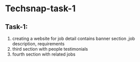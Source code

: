 # Techsnap-task-1
## Task-1:
1. creating a website for job detail contains banner section ,job description, requirements
2. third section with people testimonials
3. fourth section with related jobs

